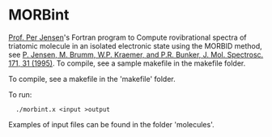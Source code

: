 # MORBint
 [Prof. Per Jensen](https://www.uni-wuppertal.de/de/news/detail/bergische-universitaet-trauert-um-prof-per-jensen/)'s Fortran program to Compute rovibrational spectra of triatomic molecule in an isolated electronic state using the MORBID method, see [P. Jensen, M. Brumm, W.P. Kraemer, and P.R. Bunker, J. Mol. Spectrosc. 171, 31 (1995)](https://doi.org/10.1006/jmsp.1995.1101). 
To compile, see a sample makefile in the makefile folder.

To compile, see a makefile in the 'makefile' folder. 

To run: 
       
      ./morbint.x <input >output 
      
Examples of input files can be found in the folder 'molecules'. 
